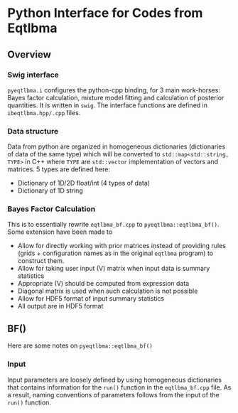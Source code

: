 # Python Interface for Codes from Eqtlbma
## Overview
### Swig interface
`pyeqtlbma.i` configures the python-cpp binding, for 3 main work-horses: Bayes factor calculation, mixture model fitting and calculation of posterior quantities. It is written in `swig`. The interface functions are defined in `ibeqtlbma.hpp/.cpp` files.

### Data structure
Data from python are organized in homogeneous dictionaries (dictionaries of data of the same type) which will be converted to `std::map<std::string, TYPE>` in C++ where `TYPE` are `std::vector` implementation of vectors and matrices. 5 types are defined here:

*  Dictionary of 1D/2D float/int (4 types of data)
*  Dictionary of 1D string

### Bayes Factor Calculation
This is to essentially rewrite `eqtlbma_bf.cpp` to `pyeqtlbma::eqtlbma_bf()`. Some extension have been made to

*  Allow for directly working with prior matrices instead of providing rules (grids + configuration names as in the original `eqtlbma` program) to construct them.
*  Allow for taking user input \(V\) matrix when input data is summary statistics
 *  Appropriate \(V\) should be computed from expression data
 *  Diagonal matrix is used when such calculation is not possible
*  Allow for HDF5 format of input summary statistics
*  All output are in HDF5 format

## BF()
Here are some notes on `pyeqtlbma::eqtlbma_bf()`

### Input
Input parameters are loosely defined by using homogeneous dictionaries that contains information for the `run()` function in the `eqtlbma_bf.cpp` file. As a result, naming conventions of parameters follows from the input of the `run()` function.
